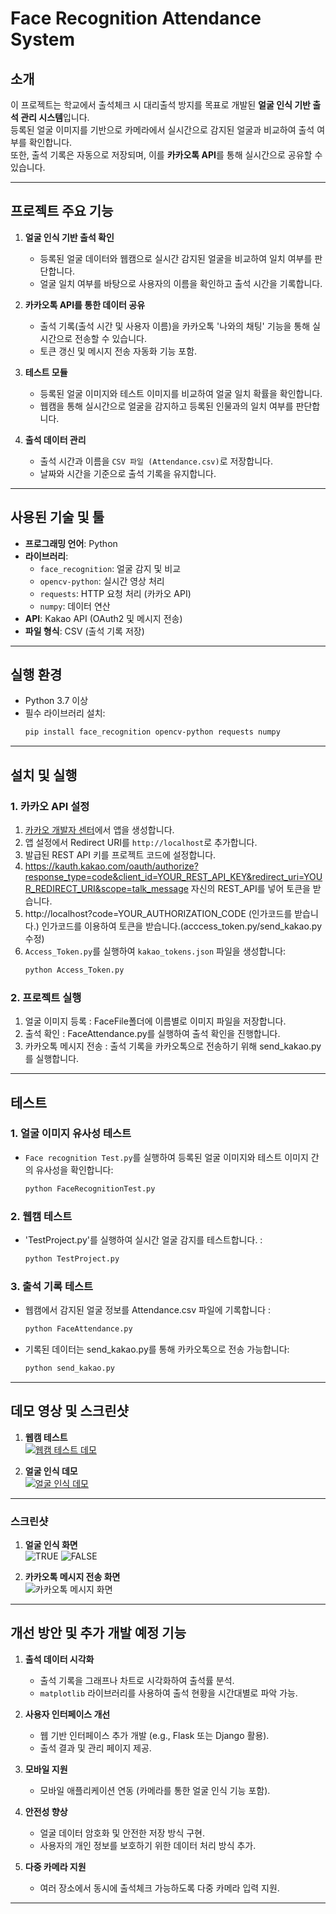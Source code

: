# Face Recognition Attendance System

## 소개
이 프로젝트는 학교에서 출석체크 시 대리출석 방지를 목표로 개발된 **얼굴 인식 기반 출석 관리 시스템**입니다.  
등록된 얼굴 이미지를 기반으로 카메라에서 실시간으로 감지된 얼굴과 비교하여 출석 여부를 확인합니다.  
또한, 출석 기록은 자동으로 저장되며, 이를 **카카오톡 API**를 통해 실시간으로 공유할 수 있습니다.

---

## 프로젝트 주요 기능

1. **얼굴 인식 기반 출석 확인**
   - 등록된 얼굴 데이터와 웹캠으로 실시간 감지된 얼굴을 비교하여 일치 여부를 판단합니다.
   - 얼굴 일치 여부를 바탕으로 사용자의 이름을 확인하고 출석 시간을 기록합니다.

2. **카카오톡 API를 통한 데이터 공유**
   - 출석 기록(출석 시간 및 사용자 이름)을 카카오톡 '나와의 채팅' 기능을 통해 실시간으로 전송할 수 있습니다.
   - 토큰 갱신 및 메시지 전송 자동화 기능 포함.

3. **테스트 모듈**
   - 등록된 얼굴 이미지와 테스트 이미지를 비교하여 얼굴 일치 확률을 확인합니다.
   - 웹캠을 통해 실시간으로 얼굴을 감지하고 등록된 인물과의 일치 여부를 판단합니다.

4. **출석 데이터 관리**
   - 출석 시간과 이름을 `CSV 파일 (Attendance.csv)`로 저장합니다.
   - 날짜와 시간을 기준으로 출석 기록을 유지합니다.

---

## 사용된 기술 및 툴

- **프로그래밍 언어**: Python  
- **라이브러리**:  
  - `face_recognition`: 얼굴 감지 및 비교  
  - `opencv-python`: 실시간 영상 처리  
  - `requests`: HTTP 요청 처리 (카카오 API)  
  - `numpy`: 데이터 연산  
- **API**: Kakao API (OAuth2 및 메시지 전송)  
- **파일 형식**: CSV (출석 기록 저장)  

---

## 실행 환경

- Python 3.7 이상  
- 필수 라이브러리 설치:
  ```bash
  pip install face_recognition opencv-python requests numpy

---

## 설치 및 실행

### 1. 카카오 API 설정
1. [카카오 개발자 센터](https://developers.kakao.com)에서 앱을 생성합니다.
2. 앱 설정에서 Redirect URI를 `http://localhost`로 추가합니다.
3. 발급된 REST API 키를 프로젝트 코드에 설정합니다.
4. https://kauth.kakao.com/oauth/authorize?response_type=code&client_id=YOUR_REST_API_KEY&redirect_uri=YOUR_REDIRECT_URI&scope=talk_message 자신의 REST_API를 넣어 토큰을 받습니다.
5. http://localhost?code=YOUR_AUTHORIZATION_CODE (인가코드를 받습니다.) 인가코드를 이용하여 토큰을 받습니다.(acccess_token.py/send_kakao.py 수정)
6. `Access_Token.py`를 실행하여 `kakao_tokens.json` 파일을 생성합니다:
   ```bash
   python Access_Token.py

### 2. 프로젝트 실행
1. 얼굴 이미지 등록 : FaceFile폴더에 이름별로 이미지 파일을 저장합니다.
2. 출석 확인 : FaceAttendance.py를 실행하여 출석 확인을 진행합니다.
3. 카카오톡 메시지 전송 : 출석 기록을 카카오톡으로 전송하기 위해 send_kakao.py를 실행합니다.

---


## 테스트

### 1. 얼굴 이미지 유사성 테스트
- `Face recognition Test.py`를 실행하여 등록된 얼굴 이미지와 테스트 이미지 간의 유사성을 확인합니다:
  ```bash
  python FaceRecognitionTest.py

### 2. 웹캠 테스트
- 'TestProject.py'를 실행하여 실시간 얼굴 감지를 테스트합니다. :
  ```bash
  python TestProject.py

 ### 3. 출석 기록 테스트
- 웹캠에서 감지된 얼굴 정보를 Attendance.csv 파일에 기록합니다 :
  ```bash
  python FaceAttendance.py

- 기록된 데이터는 send_kakao.py를 통해 카카오톡으로 전송 가능합니다:
  ```bash
  python send_kakao.py

---

## 데모 영상 및 스크린샷

1. **웹캠 테스트**  
   [![웹캠 테스트 데모](https://via.placeholder.com/600x400?text=Webcam+Test+Demo)](https://youtu.be/54gbMIA_T5M)

2. **얼굴 인식 데모**  
   [![얼굴 인식 데모](https://via.placeholder.com/600x400?text=Face+Recognition+Demo)](https://youtu.be/mGLfRhTNF9I)

---

### 스크린샷

1. **얼굴 인식 화면**  
   ![TRUE](https://github.com/Hyerim20/Face-Recognition-Attendence-Record/blob/main/test_image.png)
   ![FALSE](https://github.com/Hyerim20/Face-Recognition-Attendence-Record/blob/main/test_image_false.png)


2. **카카오톡 메시지 전송 화면**  
   ![카카오톡 메시지 화면](https://github.com/Hyerim20/Face-Recognition-Attendence-Record/blob/main/kakao_send_image.png)

---

## 개선 방안 및 추가 개발 예정 기능

1. **출석 데이터 시각화**
   - 출석 기록을 그래프나 차트로 시각화하여 출석률 분석.
   - `matplotlib` 라이브러리를 사용하여 출석 현황을 시간대별로 파악 가능.

2. **사용자 인터페이스 개선**
   - 웹 기반 인터페이스 추가 개발 (e.g., Flask 또는 Django 활용).
   - 출석 결과 및 관리 페이지 제공.

3. **모바일 지원**
   - 모바일 애플리케이션 연동 (카메라를 통한 얼굴 인식 기능 포함).

4. **안전성 향상**
   - 얼굴 데이터 암호화 및 안전한 저장 방식 구현.
   - 사용자의 개인 정보를 보호하기 위한 데이터 처리 방식 추가.

5. **다중 카메라 지원**
   - 여러 장소에서 동시에 출석체크 가능하도록 다중 카메라 입력 지원.

---
